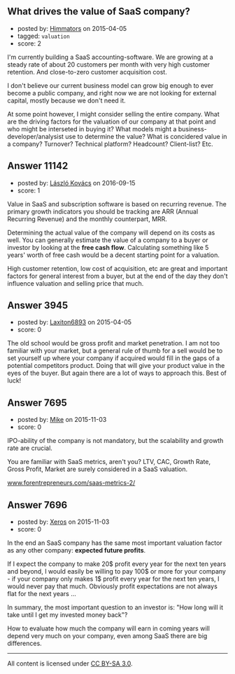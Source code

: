## What drives the value of SaaS company?

- posted by: [Himmators](https://stackexchange.com/users/142388/himmators) on 2015-04-05
- tagged: `valuation`
- score: 2

I'm currently building a SaaS accounting-software. We are growing at a steady rate of about 20 customers per month with very high customer retention. And close-to-zero customer acquisition cost.

I don't believe our current business model can grow big enough to ever become a public company, and right now we are not looking for external capital, mostly because we don't need it.

At some point however, I might consider selling the entire company. What are the driving factors for the valuation of our company at that point and who might be interseted in buying it? What models might a business-developer/analysist use to determine the value? What is concidered value in a company? Turnover? Technical platform? Headcount? Client-list? Etc.


## Answer 11142

- posted by: [László Kovács](https://stackexchange.com/users/9064103/l-szl-kov-cs) on 2016-09-15
- score: 1

Value in SaaS and subscription software is based on recurring revenue. The primary growth indicators you should be tracking are ARR (Annual Recurring Revenue) and the monthly counterpart, MRR. 

Determining the actual value of the company will depend on its costs as well. You can generally estimate the value of a company to a buyer or investor by looking at the **free cash flow**. Calculating something like 5 years' worth of free cash would be a decent starting point for a valuation.

High customer retention, low cost of acquisition, etc are great and important factors for general interest from a buyer, but at the end of the day they don't influence valuation and selling price that much.


## Answer 3945

- posted by: [Laxiton6893](https://stackexchange.com/users/2181902/laxiton6893) on 2015-04-05
- score: 0

The old school would be gross profit and market penetration. I am not too familiar with your market, but a general rule of thumb for a sell would be to set yourself up where your company if acquired would fill in the gaps of a potential competitors product. Doing that will give your product value in the eyes of the buyer. But again there are a lot of ways to approach this. Best of luck! 


## Answer 7695

- posted by: [Mike](https://stackexchange.com/users/63122/mike) on 2015-11-03
- score: 0

IPO-ability of the company is not mandatory, but the scalability and growth rate are crucial.

You are familiar with SaaS metrics, aren't you?
LTV, CAC, Growth Rate, Gross Profit, Market are surely considered in a SaaS valuation.

www.forentrepreneurs.com/saas-metrics-2/


## Answer 7696

- posted by: [Xeros](https://stackexchange.com/users/6984932/xeros) on 2015-11-03
- score: 0

In the end an SaaS company has the same most important valuation factor as any other company: **expected future profits**.

If I expect the company to make 20$ profit every year for the next ten years and beyond, I would easily be willing to pay 100$ or more for your company - if your company only makes 1$ profit every year for the next ten years, I would never pay that much. Obviously profit expectations are not always flat for the next years ...

In summary, the most important question to an investor is: "How long will it take until I get my invested money back"?

How to evaluate how much the company will earn in coming years will depend very much on your company, even among SaaS there are big differences.



---

All content is licensed under [CC BY-SA 3.0](https://creativecommons.org/licenses/by-sa/3.0/).
